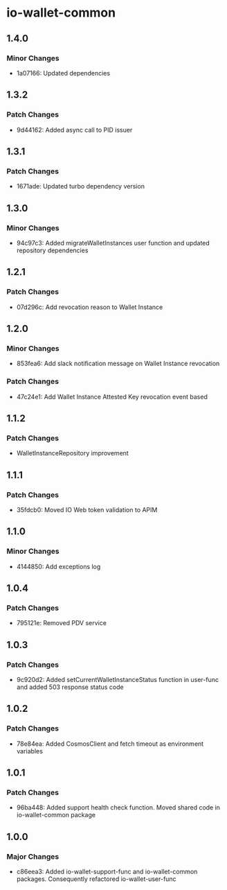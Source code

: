 # io-wallet-common

## 1.4.0

### Minor Changes

- 1a07166: Updated dependencies

## 1.3.2

### Patch Changes

- 9d44162: Added async call to PID issuer

## 1.3.1

### Patch Changes

- 1671ade: Updated turbo dependency version

## 1.3.0

### Minor Changes

- 94c97c3: Added migrateWalletInstances user function and updated repository dependencies

## 1.2.1

### Patch Changes

- 07d296c: Add revocation reason to Wallet Instance

## 1.2.0

### Minor Changes

- 853fea6: Add slack notification message on Wallet Instance revocation

### Patch Changes

- 47c24e1: Add Wallet Instance Attested Key revocation event based

## 1.1.2

### Patch Changes

- WalletInstanceRepository improvement

## 1.1.1

### Patch Changes

- 35fdcb0: Moved IO Web token validation to APIM

## 1.1.0

### Minor Changes

- 4144850: Add exceptions log

## 1.0.4

### Patch Changes

- 795121e: Removed PDV service

## 1.0.3

### Patch Changes

- 9c920d2: Added setCurrentWalletInstanceStatus function in user-func and added 503 response status code

## 1.0.2

### Patch Changes

- 78e84ea: Added CosmosClient and fetch timeout as environment variables

## 1.0.1

### Patch Changes

- 96ba448: Added support health check function. Moved shared code in io-wallet-common package

## 1.0.0

### Major Changes

- c86eea3: Added io-wallet-support-func and io-wallet-common packages. Consequently refactored io-wallet-user-func
